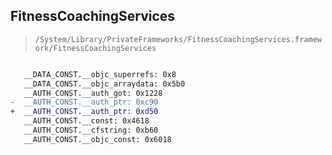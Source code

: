 ## FitnessCoachingServices

> `/System/Library/PrivateFrameworks/FitnessCoachingServices.framework/FitnessCoachingServices`

```diff

   __DATA_CONST.__objc_superrefs: 0x8
   __DATA_CONST.__objc_arraydata: 0x5b0
   __AUTH_CONST.__auth_got: 0x1228
-  __AUTH_CONST.__auth_ptr: 0xc90
+  __AUTH_CONST.__auth_ptr: 0xd50
   __AUTH_CONST.__const: 0x4618
   __AUTH_CONST.__cfstring: 0xb60
   __AUTH_CONST.__objc_const: 0x6018

```
